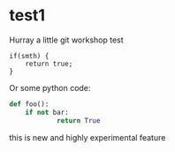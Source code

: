 # test1
Hurray a little git workshop test

```
if(smth) {
    return true;
}
```
Or some python code:
```python
def foo():
    if not bar:
            return True
```

this is new and highly experimental feature
